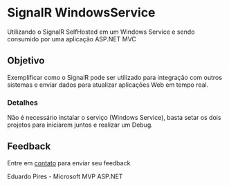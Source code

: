 # SignalR WindowsService
Utilizando o SignalR SelfHosted em um Windows Service e sendo consumido por uma aplicação ASP.NET MVC

## Objetivo

Exemplificar como o SignalR pode ser utilizado para integração com outros sistemas e enviar dados para atualizar aplicações Web em tempo real.

### Detalhes

Não é necessário instalar o serviço (Windows Service), basta setar os dois projetos para iniciarem juntos e realizar um Debug.

## Feedback

Entre em <a href="http://www.eduardopires.net.br/" target="_blank">contato</a> para enviar seu feedback

Eduardo Pires - Microsoft MVP ASP.NET

